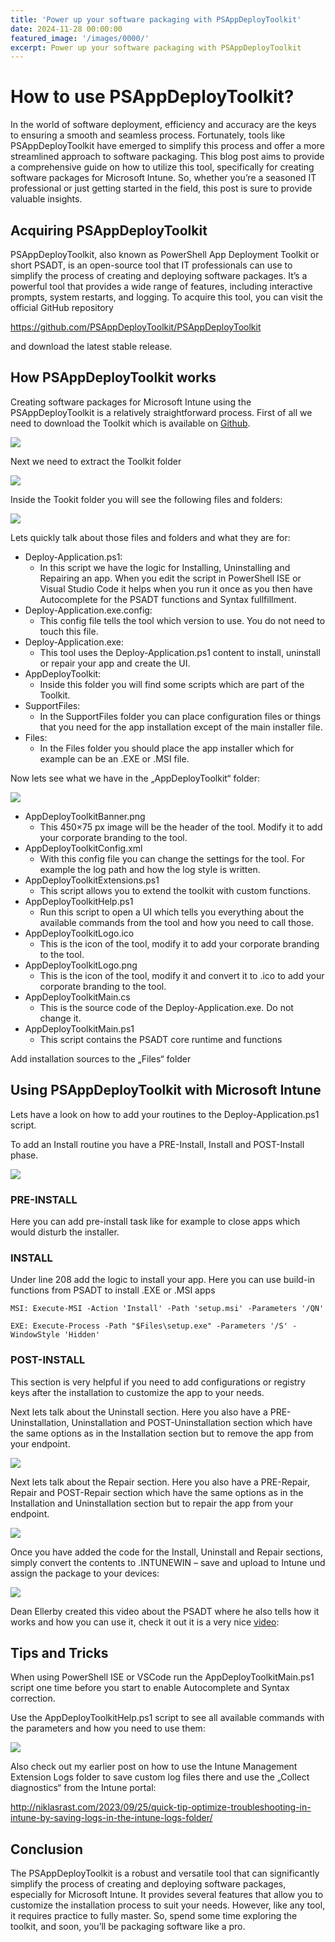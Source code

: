 ```yaml
---
title: 'Power up your software packaging with PSAppDeployToolkit'
date: 2024-11-28 00:00:00
featured_image: '/images/0000/'
excerpt: Power up your software packaging with PSAppDeployToolkit
---
```


# How to use PSAppDeployToolkit?

In the world of software deployment, efficiency and accuracy are the keys to ensuring a smooth and seamless process. Fortunately, tools like PSAppDeployToolkit have emerged to simplify this process and offer a more streamlined approach to software packaging. This blog post aims to provide a comprehensive guide on how to utilize this tool, specifically for creating software packages for Microsoft Intune. So, whether you’re a seasoned IT professional or just getting started in the field, this post is sure to provide valuable insights.

## Acquiring PSAppDeployToolkit
PSAppDeployToolkit, also known as PowerShell App Deployment Toolkit or short PSADT, is an open-source tool that IT professionals can use to simplify the process of creating and deploying software packages. It’s a powerful tool that provides a wide range of features, including interactive prompts, system restarts, and logging. To acquire this tool, you can visit the official GitHub repository

https://github.com/PSAppDeployToolkit/PSAppDeployToolkit

and download the latest stable release.

## How PSAppDeployToolkit works
Creating software packages for Microsoft Intune using the PSAppDeployToolkit is a relatively straightforward process. First of all we need to download the Toolkit which is available on [Github](https://github.com/PSAppDeployToolkit/PSAppDeployToolkit).

![](/images/0035/1.png)

Next we need to extract the Toolkit folder

![](/images/0035/2.png)

Inside the Tookit folder you will see the following files and folders:

![](/images/0035/3.png)

Lets quickly talk about those files and folders and what they are for:

- Deploy-Application.ps1:
    - In this script we have the logic for Installing, Uninstalling and Repairing an app. When you edit the script in PowerShell ISE or Visual Studio Code it helps when you run it once as you then have Autocomplete for the PSADT functions and Syntax fullfillment.
- Deploy-Application.exe.config:
    - This config file tells the tool which version to use. You do not need to touch this file.
- Deploy-Application.exe:
    - This tool uses the Deploy-Application.ps1 content to install, uninstall or repair your app and create the UI.
- AppDeployToolkit:
    - Inside this folder you will find some scripts which are part of the Toolkit.
- SupportFiles:
    - In the SupportFiles folder you can place configuration files or things that you need for the app installation except of the main installer file.
- Files:
    - In the Files folder you should place the app installer which for example can be an .EXE or .MSI file.

Now lets see what we have in the „AppDeployToolkit“ folder:

![](/images/0035/4.png)

- AppDeployToolkitBanner.png
    - This 450×75 px image will be the header of the tool. Modify it to add your corporate branding to the tool.
- AppDeployToolkitConfig.xml
    - With this config file you can change the settings for the tool. For example the log path and how the log style is written.
- AppDeployToolkitExtensions.ps1
    - This script allows you to extend the toolkit with custom functions.
- AppDeployToolkitHelp.ps1
    - Run this script to open a UI which tells you everything about the available commands from the tool and how you need to call those.
- AppDeployToolkitLogo.ico
    - This is the icon of the tool, modify it to add your corporate branding to the tool.
- AppDeployToolkitLogo.png
    - This is the icon of the tool, modify it and convert it to .ico to add your corporate branding to the tool.
- AppDeployToolkitMain.cs
    - This is the source code of the Deploy-Application.exe. Do not change it.
- AppDeployToolkitMain.ps1
    - This script contains the PSADT core runtime and functions

Add installation sources to the „Files“ folder

## Using PSAppDeployToolkit with Microsoft Intune
Lets have a look on how to add your routines to the Deploy-Application.ps1 script.

To add an Install routine you have a PRE-Install, Install and POST-Install phase.

![](/images/0035/5.png)

### PRE-INSTALL

Here you can add pre-install task like for example to close apps which would disturb the installer.

### INSTALL

Under line 208 add the logic to install your app. Here you can use build-in functions from PSADT to install .EXE or .MSI apps

```
MSI: Execute-MSI -Action 'Install' -Path 'setup.msi' -Parameters '/QN'

EXE: Execute-Process -Path "$Files\setup.exe" -Parameters '/S' -WindowStyle 'Hidden'
```

### POST-INSTALL

This section is very helpful if you need to add configurations or registry keys after the installation to customize the app to your needs.

Next lets talk about the Uninstall section. Here you also have a PRE-Uninstallation, Uninstallation and POST-Uninstallation section which have the same options as in the Installation section but to remove the app from your endpoint.

![](/images/0035/6.png)

Next lets talk about the Repair section. Here you also have a PRE-Repair, Repair and POST-Repair section which have the same options as in the Installation and Uninstallation section but to repair the app from your endpoint.

![](/images/0035/7.png)

Once you have added the code for the Install, Uninstall and Repair sections, simply convert the contents to .INTUNEWIN – save and upload to Intune und assign the package to your devices:

![](/images/0035/8.png)

Dean Ellerby created this video about the PSADT where he also tells how it works and how you can use it, check it out it is a very nice [video](https://youtu.be/USJj3lrhPBM):


## Tips and Tricks
When using PowerShell ISE or VSCode run the AppDeployToolkitMain.ps1 script one time before you start to enable Autocomplete and Syntax correction.

Use the AppDeployToolkitHelp.ps1 script to see all available commands with the parameters and how you need to use them:

![](/images/0035/9.png)

Also check out my earlier post on how to use the Intune Management Extension Logs folder to save custom log files there and use the „Collect diagnostics“ from the Intune portal:

http://niklasrast.com/2023/09/25/quick-tip-optimize-troubleshooting-in-intune-by-saving-logs-in-the-intune-logs-folder/

## Conclusion
The PSAppDeployToolkit is a robust and versatile tool that can significantly simplify the process of creating and deploying software packages, especially for Microsoft Intune. It provides several features that allow you to customize the installation process to suit your needs. However, like any tool, it requires practice to fully master. So, spend some time exploring the toolkit, and soon, you’ll be packaging software like a pro.